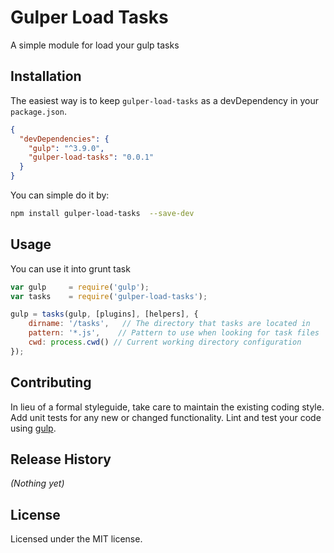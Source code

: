 # Gulper Load Tasks

A simple module for load your gulp tasks

## Installation

The easiest way is to keep `gulper-load-tasks` as a devDependency in your `package.json`.
```json
{
  "devDependencies": {
    "gulp": "^3.9.0",
    "gulper-load-tasks": "0.0.1"
  }
}
```

You can simple do it by:
```bash
npm install gulper-load-tasks  --save-dev
```


## Usage
You can use it into grunt task 
```js
var gulp     = require('gulp');
var tasks    = require('gulper-load-tasks');

gulp = tasks(gulp, [plugins], [helpers], {
    dirname: '/tasks',   // The directory that tasks are located in
    pattern: '*.js',    // Pattern to use when looking for task files
    cwd: process.cwd() // Current working directory configuration
});
```


## Contributing

In lieu of a formal styleguide, take care to maintain the existing coding style. Add unit tests for any new or changed functionality. Lint and test your code using [gulp](http://gulpjs.com/).


## Release History

_(Nothing yet)_


## License

Licensed under the MIT license.
